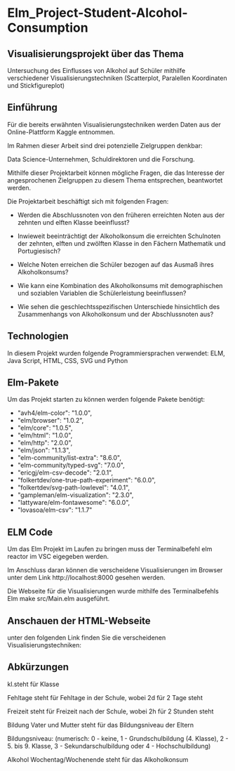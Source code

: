 # Elm_Project-Student-Alcohol-Consumption
## Visualisierungsprojekt über das Thema
Untersuchung des Einflusses von Alkohol auf Schüler mithilfe verschiedener Visualisierungstechniken (Scatterplot, Paralellen Koordinaten und Stickfigureplot)
## Einführung 
Für die bereits erwähnten Visualisierungstechniken werden Daten aus der Online-Plattform Kaggle  entnommen.

Im Rahmen dieser Arbeit sind drei potenzielle Zielgruppen denkbar: 

Data Science-Unternehmen, Schuldirektoren und die Forschung.

Mithilfe dieser Projektarbeit können mögliche Fragen, die das Interesse der angesprochenen Zielgruppen zu diesem Thema entsprechen, beantwortet werden.

Die Projektarbeit beschäftigt sich mit folgenden Fragen: 

- Werden die Abschlussnoten von den früheren erreichten Noten aus der zehnten und elften Klasse beeinflusst?

- Inwieweit beeinträchtigt der Alkoholkonsum die erreichten Schulnoten der zehnten, elften und zwölften Klasse in den Fächern Mathematik und Portugiesisch?

- Welche Noten erreichen die Schüler bezogen auf das Ausmaß ihres Alkoholkonsums? 

- Wie kann eine Kombination des Alkoholkonsums mit demographischen und soziablen Variablen die Schülerleistung beeinflussen? 

- Wie sehen die geschlechtsspezifischen Unterschiede hinsichtlich des Zusammenhangs von Alkoholkonsum und der Abschlussnoten aus?

## Technologien
In diesem Projekt wurden folgende Programmiersprachen verwendet: ELM, Java Script, HTML, CSS, SVG und Python
## Elm-Pakete 
Um das Projekt starten zu können werden folgende Pakete benötigt: 
- "avh4/elm-color": "1.0.0",
- "elm/browser": "1.0.2",
- "elm/core": "1.0.5",
- "elm/html": "1.0.0",
- "elm/http": "2.0.0",
- "elm/json": "1.1.3",
- "elm-community/list-extra": "8.6.0",
- "elm-community/typed-svg": "7.0.0",
- "ericgj/elm-csv-decode": "2.0.1",
- "folkertdev/one-true-path-experiment": "6.0.0",
- "folkertdev/svg-path-lowlevel": "4.0.1",
- "gampleman/elm-visualization": "2.3.0",
- "lattyware/elm-fontawesome": "6.0.0",
- "lovasoa/elm-csv": "1.1.7"

## ELM Code

Um das Elm Projekt im Laufen zu bringen muss der Terminalbefehl elm reactor im VSC eigegeben werden. 

Im Anschluss daran können die verscheidene Visualisierungen im Browser unter dem Link http://localhost:8000 gesehen werden.

Die Webseite für die Visualisierungen wurde mithilfe des Terminalbefehls Elm make src/Main.elm ausgeführt.

## Anschauen der HTML-Webseite

unter den folgenden Link finden Sie die verscheidenen Visualisierungstechniken: 


## Abkürzungen

kl.steht für Klasse

Fehltage steht für Fehltage in der Schule, wobei 2d für 2 Tage steht

Freizeit steht für Freizeit nach der Schule, wobei 2h für 2 Stunden steht

Bildung Vater und Mutter steht für das Bildungsniveau der Eltern

Bildungsniveau: (numerisch: 0 - keine, 1 - Grundschulbildung (4. Klasse), 2 - 5. bis 9. Klasse, 3 - Sekundarschulbildung oder 4 - Hochschulbildung)

Alkohol Wochentag/Wochenende steht für das Alkoholkonsum


